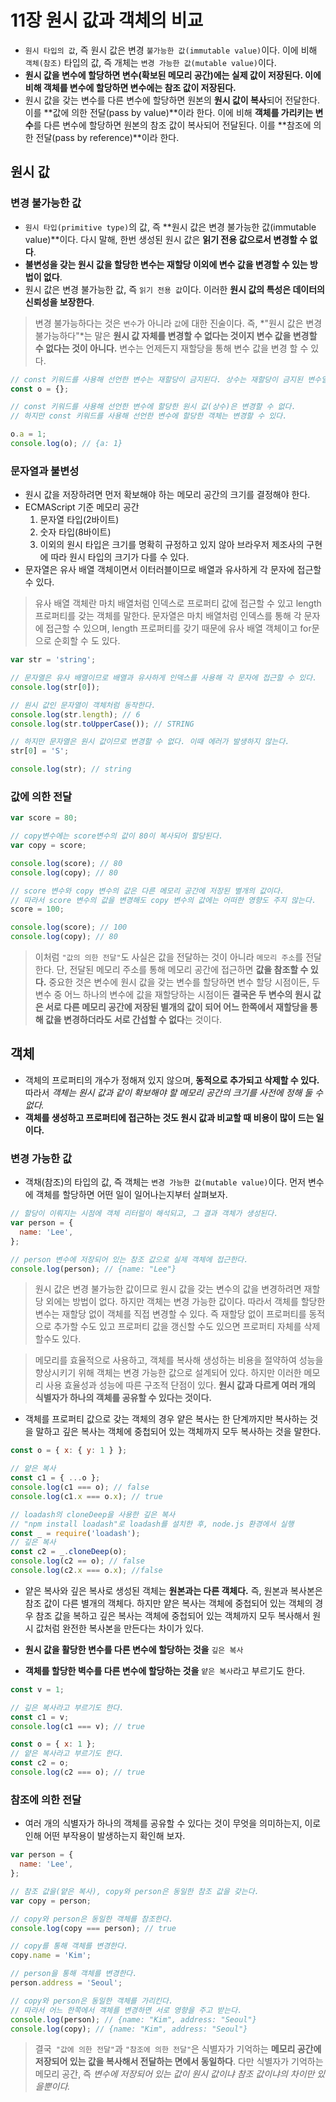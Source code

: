 # 11장 원시 값과 객체의 비교

- `원시 타입의 값`, 즉 원시 값은 변경 `불가능한 값(immutable value)`이다. 이에 비해 `객체(참조)` 타입의 값, 즉 개체는 `변경 가능한 값(mutable value)`이다.
- **원시 값을 변수에 할당하면 변수(확보된 메모리 공간)에는 실제 값이 저장된다. 이에 비해 객체를 변수에 할당하면 변수에는 참조 값이 저장된다.**
- 원시 값을 갖는 변수를 다른 변수에 할당하면 원본의 **원시 값이 복사**되어 전달한다. 이를 **값에 의한 전달(pass by value)**이라 한다. 이에 비해 **객체를 가리키는 변수**를 다른 변수에 할당하면 원본의 참조 값이 복사되어 전달된다. 이를 **참조에 의한 전달(pass by reference)**이라 한다.

## 원시 값

### 변경 불가능한 값

- `원시 타입(primitive type)`의 값, 즉 **원시 값은 변경 불가능한 값(immutable value)**이다. 다시 말해, 한번 생성된 원시 값은 **읽기 전용 값으로서 변경할 수 없다**.
- **불변성을 갖는 원시 값을 할당한 변수는 재할당 이외에 변수 값을 변경할 수 있는 방법이 없다**.
- 원시 값은 변경 불가능한 값, 즉 `읽기 전용 값`이다. 이러한 **원시 값의 특성은 데이터의 신뢰성을 보장한다**.

> 변경 불가능하다는 것은 `변수`가 아니라 `값`에 대한 진술이다. 즉, *"원시 값은 변경 불가능하다"*는 말은 **원시 값 자체를 변경할 수 없다는 것이지 변수 값을 변경할 수 없다는 것이 아니다.** 변수는 언제든지 재할당을 통해 변수 값을 변경 할 수 있다.

```js
// const 키워드를 사용해 선언한 변수는 재할당이 금지된다. 상수는 재할당이 금지된 변수일 뿐이다.
const o = {};

// const 키워드를 사용해 선언한 변수에 할당한 원시 값(상수)은 변경할 수 없다.
// 하지만 const 키워드를 사용해 선언한 변수에 할당한 객체는 변경할 수 있다.

o.a = 1;
console.log(o); // {a: 1}
```

### 문자열과 불변성

- 원시 값을 저장하려면 먼저 확보해야 하는 메모리 공간의 크기를 결정해야 한다.
- ECMAScript 기준 메모리 공간
  1. 문자열 타입(2바이트)
  2. 숫자 타입(8바이트)
  3. 이외의 원시 타입은 크기를 명확히 규정하고 있지 않아 브라우저 제조사의 구현에 따라 원시 타입의 크기가 다를 수 있다.
- 문자열은 유사 배열 객체이면서 이터러블이므로 배열과 유사하게 각 문자에 접근할 수 있다.

> 유사 배열 객체란 마치 배열처럼 인덱스로 프로퍼티 값에 접근할 수 있고 length 프로퍼티를 갖는 객체를 말한다. 문자열은 마치 배열처럼 인덱스를 통해 각 문자에 접근할 수 있으며, length 프로퍼티를 갖기 때문에 유사 배열 객체이고 for문으로 순회할 수 도 있다.

```js
var str = 'string';

// 문자열은 유사 배열이므로 배열과 유사하게 인덱스를 사용해 각 문자에 접근할 수 있다.
console.log(str[0]);

// 원시 값인 문자열이 객체처럼 동작한다.
console.log(str.length); // 6
console.log(str.toUpperCase()); // STRING

// 하지만 문자열은 원시 값이므로 변경할 수 없다. 이때 에러가 발생하지 않는다.
str[0] = 'S';

console.log(str); // string
```

### 값에 의한 전달

```js
var score = 80;

// copy변수에는 score변수의 값이 80이 복사되어 할당된다.
var copy = score;

console.log(score); // 80
console.log(copy); // 80

// score 변수와 copy 변수의 값은 다른 메모리 공간에 저장된 별개의 값이다.
// 따라서 score 변수의 값을 변경해도 copy 변수의 값에는 어떠한 영향도 주지 않는다.
score = 100;

console.log(score); // 100
console.log(copy); // 80
```

> 이처럼 `"값의 의한 전달"`도 사실은 값을 전달하는 것이 아니라 `메모리 주소`를 전달한다. 단, 전달된 메모리 주소를 통해 메모리 공간에 접근하면 **값을 참조할 수 있다.** 중요한 것은 변수에 원시 값을 갖는 변수를 할당하면 변수 할당 시점이든, 두 변수 중 어느 하나의 변수에 값을 재할당하는 시점이든 **결국은 두 변수의 원시 값은 서로 다른 메모리 공간에 저장된 별개의 값이 되어 어느 한쪽에서 재할당을 통해 값을 변경하더라도 서로 간섭할 수 없다**는 것이다.

## 객체

- 객체의 프로퍼티의 개수가 정해져 있지 않으며, **동적으로 추가되고 삭제할 수 있다.** 따라서 _객체는 원시 값과 같이 확보해야 할 메모리 공간의 크기를 사전에 정해 둘 수 없다._
- **객체를 생성하고 프로퍼티에 접근하는 것도 원시 값과 비교할 때 비용이 많이 드는 일이다.**

### 변경 가능한 값

- 객채(참조)의 타입의 값, 즉 객체는 `변경 가능한 값(mutable value)`이다. 먼저 변수에 객체를 할당하면 어떤 일이 일어나는지부터 살펴보자.

```js
// 할당이 이뤄지는 시점에 객체 리터럴이 해석되고, 그 결과 객체가 생성된다.
var person = {
  name: 'Lee',
};

// person 변수에 저장되어 있는 참조 값으로 실제 객체에 접근한다.
console.log(person); // {name: "Lee"}
```

> 원시 값은 변경 불가능한 값이므로 원시 값을 갖는 변수의 값을 변경하려면 재할당 외에는 방법이 없다. 하지만 객체는 변경 가능한 값이다. 따라서 객체를 할당한 변수는 재할당 없이 객체를 직접 변경할 수 있다. 즉 재할당 없이 프로퍼티를 동적으로 추가할 수도 있고 프로퍼티 값을 갱신할 수도 있으면 프로퍼티 자체를 삭제 할수도 있다.

> 메모리를 효율적으로 사용하고, 객체를 복사해 생성하는 비용을 절약하여 성능을 향상시키기 위해 객체는 변경 가능한 값으로 설계되어 있다. 하지만 이러한 메모리 사용 효율성과 성능에 따른 구조적 단점이 있다. **원시 값과 다르게 여러 개의 식별자가 하나의 객체를 공유할 수 있다는 것이다.**

- 객체를 프로퍼티 값으로 갖는 객체의 경우 얕은 복사는 한 단계까지만 복사하는 것을 말하고 깊은 복사는 객체에 중첩되어 있는 객체까지 모두 복사하는 것을 말한다.

```js
const o = { x: { y: 1 } };

// 얕은 복사
const c1 = { ...o };
console.log(c1 === o); // false
console.log(c1.x === o.x); // true

// loadash의 cloneDeep을 사용한 깊은 복사
// "npm install loadash"로 loadash를 설치한 후, node.js 환경에서 실행
const _ = require('loadash');
// 깊은 복사
const c2 = _.cloneDeep(o);
console.log(c2 == o); // false
console.log(c2.x === o.x); //false
```

- 얕은 복사와 깊은 복사로 생성된 객체는 **원본과는 다른 객체다.** 즉, 원본과 복사본은 참조 값이 다른 별개의 객체다. 하지만 얕은 복사는 객체에 중첩되어 있는 객체의 경우 참조 값을 복하고 깊은 복사는 객체에 중첩되어 있는 객체까지 모두 복사해서 원시 값처럼 완전한 복사본을 만든다는 차이가 있다.

- **원시 값을 활당한 변수를 다른 변수에 할당하는 것을** `깊은 복사`

- **객체를 할당한 벽수를 다른 변수에 할당하는 것을** `얕은 복사`라고 부르기도 한다.

```js
const v = 1;

// 깊은 복사라고 부르기도 한다.
const c1 = v;
console.log(c1 === v); // true

const o = { x: 1 };
// 얕은 복사라고 부르기도 한다.
const c2 = o;
console.log(c2 === o); // true
```

### 참조에 의한 전달

- 여러 개의 식별자가 하나의 객체를 공유할 수 있다는 것이 무엇을 의미하는지, 이로 인해 어떤 부작용이 발생하는지 확인해 보자.

```js
var person = {
  name: 'Lee',
};

// 참조 값을(얕은 복사), copy와 person은 동일한 참조 값을 갖는다.
var copy = person;

// copy와 person은 동일한 객체를 참조한다.
console.log(copy === person); // true

// copy를 통해 객체를 변경한다.
copy.name = 'Kim';

// person을 통해 객체를 변경한다.
person.address = 'Seoul';

// copy와 person은 동일한 객체를 가리킨다.
// 따라서 어느 한쪽에서 객체를 변경하면 서로 영향을 주고 받는다.
console.log(person); // {name: "Kim", address: "Seoul"}
console.log(copy); // {name: "Kim", address: "Seoul"}
```

> 결국` "값에 의한 전달"`과 `"참조에 의한 전달"`은 식별자가 기억하는 **메모리 공간에 저장되어 있는 값을 복사해서 전달하는 면에서 동일하다**. 다만 식별자가 기억하는 메모리 공간, 즉 _변수에 저장되어 있는 값이 원시 값이냐 참조 값이냐의 차이만 있을뿐이다._
